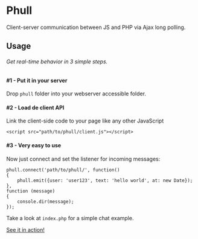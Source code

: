 # Phull

Client-server communication between JS and PHP via Ajax long polling.

## Usage
###### Get real-time behavior in 3 simple steps.

#### #1 - Put it in your server
Drop `phull` folder into your webserver accessible folder.

#### #2 - Load de client API
Link the client-side code to your page like any other JavaScript

 `<script src="path/to/phull/client.js"></script>`

#### #3 - Very easy to use
Now just connect and set the listener for incoming messages:

    phull.connect('path/to/phull/', function()
    {
        phull.emit({user: 'user123', text: 'hello world', at: new Date});
    },
    function (message)
    {
        console.dir(message);
    });

Take a look at `index.php` for a simple chat example.

[See it in action!](http://leocavalcante.com/projects/phull/)